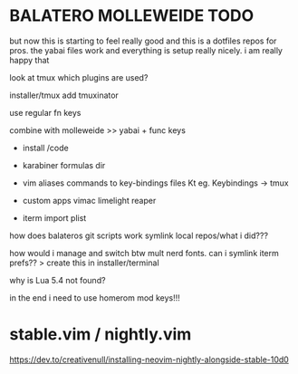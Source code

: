 # BALATERO MOLLEWEIDE TODO

but now this is starting to feel really good and this is a dotfiles repos
for pros. the yabai files work and everything is setup really nicely.
i am really happy that


look at tmux
    which plugins are used?

installer/tmux add tmuxinator

use regular fn keys

combine with molleweide >> yabai + func keys


- install /code
- karabiner formulas dir


- vim
    aliases commands to key-bindings files
    <leader>Kt    eg. Keybindings -> tmux
    
- custom apps
    vimac
    limelight
    reaper
- iterm
    import plist


how does balateros git scripts work
symlink local repos/what i did???


how would i manage and switch btw mult nerd fonts.
can i symlink iterm prefs?? > create this in installer/terminal


why is Lua 5.4 not found?

in the end i need to use homerom mod keys!!!

# stable.vim / nightly.vim
https://dev.to/creativenull/installing-neovim-nightly-alongside-stable-10d0
